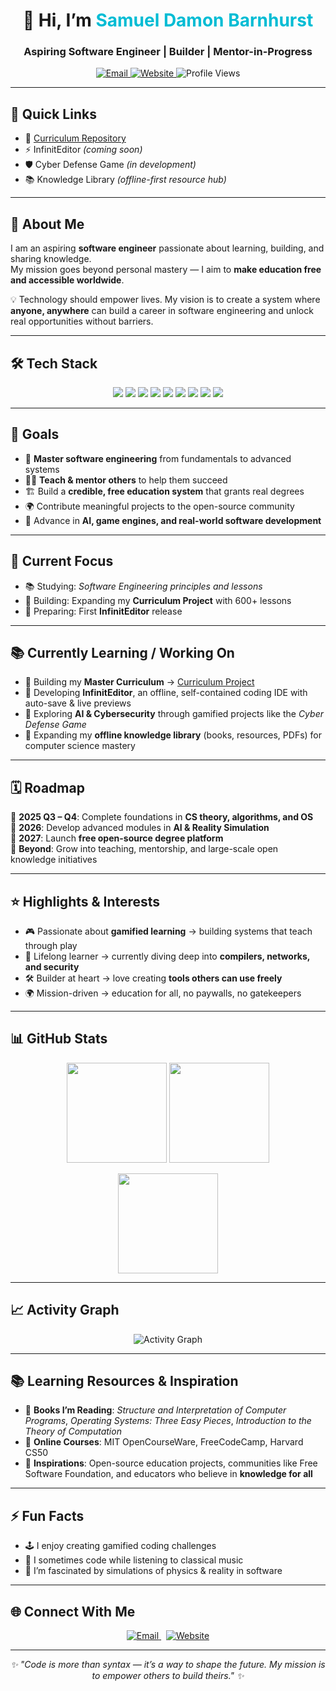 <!-- ====== HEADER ====== -->
<h1 align="center">👋 Hi, I’m <span style="color:#00bcd4;">Samuel Damon Barnhurst</span></h1>
<h3 align="center">Aspiring Software Engineer | Builder | Mentor-in-Progress</h3>

<p align="center">
  <a href="mailto:samueldbarnhurst@gmail.com">
    <img src="https://img.shields.io/badge/Email-samueldbarnhurst%40gmail.com-red?style=for-the-badge&logo=gmail" alt="Email"/>
  </a>
  <a href="https://sambarnhurst.github.io/Curriculum/index.html">
    <img src="https://img.shields.io/badge/My%20Curriculum-Visit-success?style=for-the-badge&logo=google-chrome" alt="Website"/>
  </a>
  <img src="https://komarev.com/ghpvc/?username=Sambarnhurst&label=Profile%20Views&color=blue&style=for-the-badge" alt="Profile Views"/>
</p>

---

## 📂 Quick Links  

- 📘 [Curriculum Repository](https://github.com/Sambarnhurst/Curriculum)  
- ⚡ InfinitEditor *(coming soon)*  
- 🛡️ Cyber Defense Game *(in development)*  
- 📚 Knowledge Library *(offline-first resource hub)*  

---

## 🌟 About Me  

I am an aspiring **software engineer** passionate about learning, building, and sharing knowledge.  
My mission goes beyond personal mastery — I aim to **make education free and accessible worldwide**.  

💡 Technology should empower lives. My vision is to create a system where **anyone, anywhere** can build a career in software engineering and unlock real opportunities without barriers.  

---

## 🛠️ Tech Stack  

<p align="center">
  <img src="https://img.shields.io/badge/Python-3670A0?style=for-the-badge&logo=python&logoColor=ffdd54" />
  <img src="https://img.shields.io/badge/C-00599C?style=for-the-badge&logo=c&logoColor=white" />
  <img src="https://img.shields.io/badge/C++-004482?style=for-the-badge&logo=c%2B%2B&logoColor=white" />
  <img src="https://img.shields.io/badge/Rust-000000?style=for-the-badge&logo=rust&logoColor=white" />
  <img src="https://img.shields.io/badge/JavaScript-F7DF1E?style=for-the-badge&logo=javascript&logoColor=black" />
  <img src="https://img.shields.io/badge/HTML5-E34F26?style=for-the-badge&logo=html5&logoColor=white" />
  <img src="https://img.shields.io/badge/CSS3-1572B6?style=for-the-badge&logo=css3&logoColor=white" />
  <img src="https://img.shields.io/badge/Node.js-43853D?style=for-the-badge&logo=node.js&logoColor=white" />
  <img src="https://img.shields.io/badge/Electron-2C2E3B?style=for-the-badge&logo=electron&logoColor=9FEAF9" />
</p>

---

## 🚀 Goals  

- 🌱 **Master software engineering** from fundamentals to advanced systems  
- 🧑‍🏫 **Teach & mentor others** to help them succeed  
- 🏗️ Build a **credible, free education system** that grants real degrees  
- 🌍 Contribute meaningful projects to the open-source community  
- 🤖 Advance in **AI, game engines, and real-world software development**  

---

## 📅 Current Focus  

- 📚 Studying: *Software Engineering principles and lessons*  
- 🧩 Building: Expanding my **Curriculum Project** with 600+ lessons  
- 🎯 Preparing: First **InfinitEditor** release  

---

## 📚 Currently Learning / Working On  

- 🔹 Building my **Master Curriculum** → [Curriculum Project](https://github.com/Sambarnhurst/Curriculum)  
- 🔹 Developing **InfinitEditor**, an offline, self-contained coding IDE with auto-save & live previews  
- 🔹 Exploring **AI & Cybersecurity** through gamified projects like the *Cyber Defense Game*  
- 🔹 Expanding my **offline knowledge library** (books, resources, PDFs) for computer science mastery  

---

## 🗓️ Roadmap  

📍 **2025 Q3 – Q4**: Complete foundations in **CS theory, algorithms, and OS**  
📍 **2026**: Develop advanced modules in **AI & Reality Simulation**  
📍 **2027**: Launch **free open-source degree platform**  
📍 **Beyond**: Grow into teaching, mentorship, and large-scale open knowledge initiatives  

---

## ⭐ Highlights & Interests  

- 🎮 Passionate about **gamified learning** → building systems that teach through play  
- 📘 Lifelong learner → currently diving deep into **compilers, networks, and security**  
- 🛠️ Builder at heart → love creating **tools others can use freely**  
- 🌍 Mission-driven → education for all, no paywalls, no gatekeepers  

---

## 📊 GitHub Stats  

<p align="center">
  <img src="https://github-readme-stats.vercel.app/api?username=Sambarnhurst&show_icons=true&theme=tokyonight&hide_border=true" height="160" />
  <img src="https://github-readme-stats.vercel.app/api/top-langs/?username=Sambarnhurst&layout=compact&theme=tokyonight&hide_border=true" height="160" />
</p>

<p align="center">
  <img src="https://github-readme-streak-stats.herokuapp.com/?user=Sambarnhurst&theme=tokyonight&hide_border=true" height="160" />
</p>

---

## 📈 Activity Graph  

<p align="center">
  <img src="https://github-readme-activity-graph.vercel.app/graph?username=Sambarnhurst&theme=tokyo-night&hide_border=true" alt="Activity Graph"/>
</p>

---

## 📚 Learning Resources & Inspiration  

- 📖 **Books I’m Reading**: *Structure and Interpretation of Computer Programs*, *Operating Systems: Three Easy Pieces*, *Introduction to the Theory of Computation*  
- 🎥 **Online Courses**: MIT OpenCourseWare, FreeCodeCamp, Harvard CS50  
- 📰 **Inspirations**: Open-source education projects, communities like Free Software Foundation, and educators who believe in **knowledge for all**  

---

## ⚡ Fun Facts  

- 🕹️ I enjoy creating gamified coding challenges  
- 🎵 I sometimes code while listening to classical music  
- 🌌 I’m fascinated by simulations of physics & reality in software  

---

## 🌐 Connect With Me  

<p align="center">
  <a href="mailto:samueldbarnhurst@gmail.com">
    <img src="https://img.shields.io/badge/📧%20Email-samueldbarnhurst%40gmail.com-red?style=for-the-badge&logo=gmail" alt="Email"/>
  </a>
  &nbsp;
  <a href="https://sambarnhurst.github.io/Curriculum/index.html">
    <img src="https://img.shields.io/badge/🌍%20Curriculum-Visit-green?style=for-the-badge&logo=google-chrome" alt="Website"/>
  </a>
</p>

---

<p align="center"><i>✨ "Code is more than syntax — it’s a way to shape the future. My mission is to empower others to build theirs." ✨</i></p>
